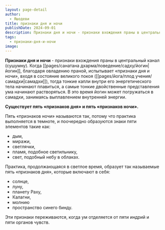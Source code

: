 ```yaml
---
layout: page-detail
author:
  - Яшодеви
title: признаки дня и ночи
publishDate: 2024-09-01
description: Признаки дня и ночи - признаки вхождения праны в центральный канал (сушумну).
tags:
  - признаки-дня-и-ночи
image:
---
```

**Признаки дня и ночи** - признаки вхождения праны в центральный канал (сушумну).
Когда [[pages/санатана дхарма/поведение/садху/йогин|йогин]], благодаря овладению праной, испытывает «признаки дня и ночи», входя в состояние великого покоя ([[pages/йога/плод учения/самадхи|самадхи]]), тогда тонкие капли внутри его энергетического тела начинают плавиться, а самые тонкие двойственные представления ума начинают растворяться. В это время йогин может погружаться в самадхи, занимаясь выплавлением внутренней энергии. 
 
 **Существует пять «признаков дня» и пять «признаков ночи».** 
 
 Пять «признаков ночи» называются так, потому что практика выполняется в темноте, и поочередно образуются знаки пяти элементов такие как: 
 
 - дым, 
 - миражи, 
 - светлячки, 
 - пламя, подобное светильнику, 
 - свет, подобный небу в облаках. 
 
 Практика, продолжающаяся в светлое время, образует так называемые пять «признаков дня», которые включают в себя: 
 
 - солнце, 
 - луну, 
 - планету Раху, 
 - Калагни, 
 - молнию 
 - пространство синего бинду. 
 
 Эти признаки переживаются, когда ум отделяется от пяти индрий и пяти органов чувств.

